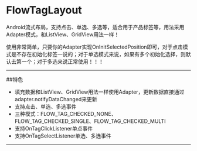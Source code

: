 # FlowTagLayout
Android流式布局，支持点击、单选、多选等，适合用于产品标签等，用法采用Adapter模式，和ListView、GridView用法一样！

使用非常简单，只要你的Adapter实现OnInitSelectedPosition即可，对于点击模式是不存在初始化标签一说的；对于单选模式来说，如果有多个初始化选择，则默认去第一个；对于多选来说正常使用！！！

****

##特色

* 填充数据和ListView、GridView用法一样使用Adapter，更新数据直接通过adapter.notifyDataChanged来更新
* 支持点击、单选、多选事件
* 三种模式：FLOW_TAG_CHECKED_NONE、FLOW_TAG_CHECKED_SINGLE、FLOW_TAG_CHECKED_MULTI
* 支持OnTagClickListener单点事件
* 支持OnTagSelectListener单选、多选事件

****

